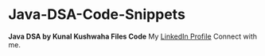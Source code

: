 # Java-DSA-Code-Snippets
**Java DSA by Kunal Kushwaha Files  Code**
My [LinkedIn Profile](https://www.linkedin.com/in/vashu-malik-663aa3208/) Connect with me.
